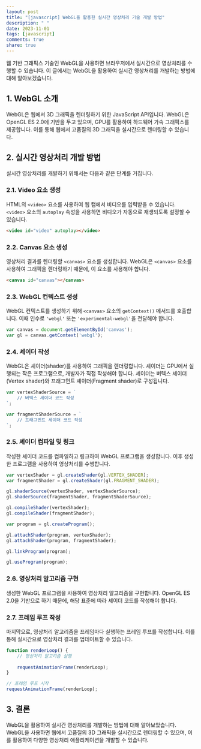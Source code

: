 ```yaml
---
layout: post
title: "[javascript] WebGL을 활용한 실시간 영상처리 기술 개발 방법"
description: " "
date: 2023-11-01
tags: [javascript]
comments: true
share: true
---
```


웹 기반 그래픽스 기술인 WebGL을 사용하면 브라우저에서 실시간으로 영상처리를 수행할 수 있습니다. 이 글에서는 WebGL을 활용하여 실시간 영상처리를 개발하는 방법에 대해 알아보겠습니다.

## 1. WebGL 소개

WebGL은 웹에서 3D 그래픽을 렌더링하기 위한 JavaScript API입니다. WebGL은 OpenGL ES 2.0에 기반을 두고 있으며, GPU를 활용하여 하드웨어 가속 그래픽스를 제공합니다. 이를 통해 웹에서 고품질의 3D 그래픽을 실시간으로 렌더링할 수 있습니다.

## 2. 실시간 영상처리 개발 방법

실시간 영상처리를 개발하기 위해서는 다음과 같은 단계를 거칩니다.

### 2.1. Video 요소 생성

HTML의 `<video>` 요소를 사용하여 웹 캠에서 비디오를 입력받을 수 있습니다. `<video>` 요소의 `autoplay` 속성을 사용하면 비디오가 자동으로 재생되도록 설정할 수 있습니다.

```html
<video id="video" autoplay></video>
```

### 2.2. Canvas 요소 생성

영상처리 결과를 렌더링할 `<canvas>` 요소를 생성합니다. WebGL은 `<canvas>` 요소를 사용하여 그래픽을 렌더링하기 때문에, 이 요소를 사용해야 합니다.
```html
<canvas id="canvas"></canvas>
```

### 2.3. WebGL 컨텍스트 생성

WebGL 컨텍스트를 생성하기 위해 `<canvas>` 요소의 `getContext()` 메서드를 호출합니다. 이때 인수로 `'webgl'` 또는 `'experimental-webgl'`을 전달해야 합니다.

```javascript
var canvas = document.getElementById('canvas');
var gl = canvas.getContext('webgl');
```

### 2.4. 셰이더 작성

WebGL은 셰이더(shader)를 사용하여 그래픽을 렌더링합니다. 셰이더는 GPU에서 실행되는 작은 프로그램으로, 개발자가 직접 작성해야 합니다. 셰이더는 버텍스 셰이더(Vertex shader)와 프래그먼트 셰이더(Fragment shader)로 구성됩니다.
```javascript
var vertexShaderSource = `
    // 버텍스 셰이더 코드 작성
`;

var fragmentShaderSource = `
    // 프래그먼트 셰이더 코드 작성
`;
```

### 2.5. 셰이더 컴파일 및 링크

작성한 셰이더 코드를 컴파일하고 링크하여 WebGL 프로그램을 생성합니다. 이후 생성한 프로그램을 사용하여 영상처리를 수행합니다.

```javascript
var vertexShader = gl.createShader(gl.VERTEX_SHADER);
var fragmentShader = gl.createShader(gl.FRAGMENT_SHADER);

gl.shaderSource(vertexShader, vertexShaderSource);
gl.shaderSource(fragmentShader, fragmentShaderSource);

gl.compileShader(vertexShader);
gl.compileShader(fragmentShader);

var program = gl.createProgram();

gl.attachShader(program, vertexShader);
gl.attachShader(program, fragmentShader);

gl.linkProgram(program);

gl.useProgram(program);
```

### 2.6. 영상처리 알고리즘 구현

생성한 WebGL 프로그램을 사용하여 영상처리 알고리즘을 구현합니다. OpenGL ES 2.0을 기반으로 하기 때문에, 해당 표준에 따라 셰이더 코드를 작성해야 합니다.

### 2.7. 프레임 루프 작성

마지막으로, 영상처리 알고리즘을 프레임마다 실행하는 프레임 루프를 작성합니다. 이를 통해 실시간으로 영상처리 결과를 업데이트할 수 있습니다.

```javascript
function renderLoop() {
    // 영상처리 알고리즘 실행
    
    requestAnimationFrame(renderLoop);
}
```

```javascript
// 프레임 루프 시작
requestAnimationFrame(renderLoop);
```

## 3. 결론

WebGL을 활용하여 실시간 영상처리를 개발하는 방법에 대해 알아보았습니다. WebGL을 사용하면 웹에서 고품질의 3D 그래픽을 실시간으로 렌더링할 수 있으며, 이를 활용하여 다양한 영상처리 애플리케이션을 개발할 수 있습니다.